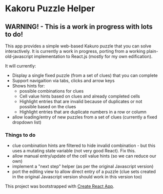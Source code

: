 # Kakoru Puzzle Helper
## WARNING! - This is a work in progress with lots to do!

This app provides a simple web-based Kakuro puzzle that you can solve interactively.
It is currently a work in progress, porting from a working plain-old-javascript implementation to React.js (mostly for my own edification).

It will currently:
- Display a single fixed puzzle (from a set of clues) that you can complete
- Support navigaition via tabs, clicks and arrow keys
- Shows hints for:
    - possible combinations for clues
    - Cell value hints based on clues and already completed cells
    - Highlight entries that are invalid because of duplicates or not possible based on the clues
    - Highlight entries that are duplicate numbers in a row or column
- allow loading/entry of new puzzles from a set of clues (currently a fixed dropdown list)

### Things to do
* clue combination hints are filtered to hide invalid combination - but this uses a mutating state variable (not very good React). Fix this.
* allow manual entry/update of the cell value hints (so we can reduce our own)
* implement a "next step" helper (as per the original Javascript version)
* port the editing view to allow direct entry of a puzzle (clue sets created in the original Javascript version should work in this version too)

This project was bootstrapped with [Create React App](https://github.com/facebook/create-react-app).
